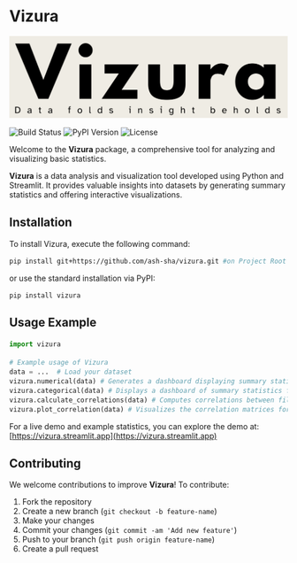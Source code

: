 # Vizura


![Vizura Logo](https://raw.githubusercontent.com/ash-sha/vizura/refs/heads/main/logo.png)

![Build Status](https://img.shields.io/github/workflow/status/ash-sha/vizura/Python%20CI?label=build)
![PyPI Version](https://img.shields.io/pypi/v/vizura?logo=pypi)
![License](https://img.shields.io/pypi/l/vizura?logo=open-source)

Welcome to the **Vizura** package, a comprehensive tool for analyzing and visualizing basic statistics.

**Vizura** is a data analysis and visualization tool developed using Python and Streamlit. It provides valuable insights into datasets by generating summary statistics and offering interactive visualizations.

## Installation

To install Vizura, execute the following command:

```bash
pip install git+https://github.com/ash-sha/vizura.git #on Project Root directory
````
or  use the standard installation via PyPI:
```
pip install vizura
```

## Usage Example

```python
import vizura

# Example usage of Vizura
data = ...  # Load your dataset
vizura.numerical(data) # Generates a dashboard displaying summary statistics for numerical columns in the dataset.
vizura.categorical(data) # Displays a dashboard of summary statistics for categorical columns.
vizura.calculate_correlations(data) # Computes correlations between filtered numerical columns using Pearson, Kendall, and Spearman methods.
vizura.plot_correlation(data) # Visualizes the correlation matrices for Pearson, Kendall, and Spearman.
```

For a live demo and example statistics, you can explore the demo at: [https://vizura.streamlit.app](https://vizura.streamlit.app)

## Contributing

We welcome contributions to improve **Vizura**! To contribute:
1. Fork the repository
2. Create a new branch (`git checkout -b feature-name`)
3. Make your changes
4. Commit your changes (`git commit -am 'Add new feature'`)
5. Push to your branch (`git push origin feature-name`)
6. Create a pull request